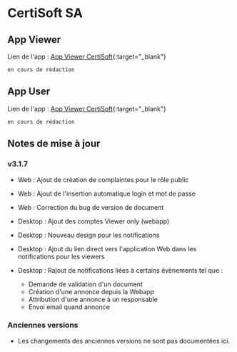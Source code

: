 # CertiSoft SA

## App Viewer

Lien de l'app : [App Viewer CertiSoft](https://app.certisoft.ch){:target="_blank"} 

`en cours de rédaction`

## App User

Lien de l'app : [App Viewer CertiSoft](https://app.certisoft.ch){:target="_blank"}

`en cours de rédaction`


## Notes de mise à jour


### v3.1.7

 - Web : Ajout de création de complaintes pour le rôle public
 - Web : Ajout de l'insertion automatique login et mot de passe
 - Web : Correction du bug de version de document


 - Desktop : Ajout des comptes Viewer only (webapp)
 - Desktop : Nouveau design pour les notifications
 - Desktop : Ajout du lien direct vers l'application Web dans les notifications pour les viewers
 - Desktop : Rajout de notifications liées à certains évènements tel que :
   - Demande de validation d'un document
   - Création d'une annonce depuis la Webapp
   - Attribution d'une annonce à un responsable
   - Envoi email quand annonce

### Anciennes versions

- Les changements des anciennes versions ne sont pas documentées ici.